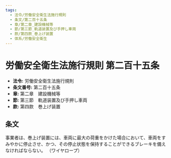```yaml
---
tags:
  - 法令/労働安全衛生法施行規則
  - 条文/第二百十五条
  - 章/第二章_建設機械等
  - 節/第三節_軌道装置及び手押し車両
  - 款/第四款_巻上げ装置
  - 体系/労働安全衛生
---
```

# 労働安全衛生法施行規則 第二百十五条

- **法令:** 労働安全衛生法施行規則
- **条文番号:** 第二百十五条
- **章:** 第二章　建設機械等
- **節:** 第三節　軌道装置及び手押し車両
- **款:** 第四款　巻上げ装置

## 条文
事業者は、巻上げ装置には、車両に最大の荷重をかけた場合において、車両をすみやかに停止させ、かつ、その停止状態を保持することができるブレーキを備えなければならない。
（ワイヤロープ）

